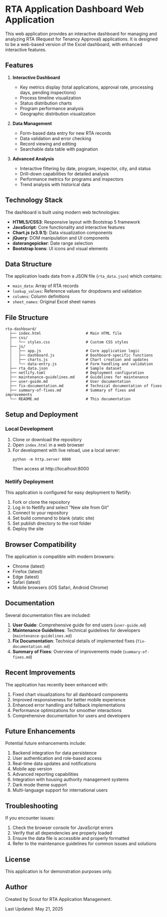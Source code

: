# RTA Application Dashboard Web Application

This web application provides an interactive dashboard for managing and analyzing RTA (Request for Tenancy Approval) applications. It is designed to be a web-based version of the Excel dashboard, with enhanced interactive features.

## Features

1. **Interactive Dashboard**
   - Key metrics display (total applications, approval rate, processing days, pending inspections)
   - Process timeline visualization
   - Status distribution charts
   - Program performance analysis
   - Geographic distribution visualization

2. **Data Management**
   - Form-based data entry for new RTA records
   - Data validation and error checking
   - Record viewing and editing
   - Searchable data table with pagination

3. **Advanced Analysis**
   - Interactive filtering by date, program, inspector, city, and status
   - Drill-down capabilities for detailed analysis
   - Performance metrics for programs and inspectors
   - Trend analysis with historical data

## Technology Stack

The dashboard is built using modern web technologies:

- **HTML5/CSS3**: Responsive layout with Bootstrap 5 framework
- **JavaScript**: Core functionality and interactive features
- **Chart.js (v3.9.1)**: Data visualization components
- **jQuery**: DOM manipulation and UI components
- **daterangepicker**: Date range selection
- **Bootstrap Icons**: UI icons and visual elements

## Data Structure

The application loads data from a JSON file (`rta_data.json`) which contains:

- `main_data`: Array of RTA records
- `lookup_values`: Reference values for dropdowns and validation
- `columns`: Column definitions
- `sheet_names`: Original Excel sheet names

## File Structure

```
rta-dashboard/
  ├── index.html                    # Main HTML file
  ├── css/
  │   └── styles.css                # Custom CSS styles
  ├── js/
  │   ├── app.js                    # Core application logic
  │   ├── dashboard.js              # Dashboard-specific functions
  │   ├── charts.js                 # Chart creation and updates
  │   └── data-entry.js             # Form handling and validation
  ├── rta_data.json                 # Sample dataset
  ├── netlify.toml                  # Deployment configuration
  ├── maintenance-guidelines.md     # Guidelines for maintenance
  ├── user-guide.md                 # User documentation
  ├── fix-documentation.md          # Technical documentation of fixes
  ├── summary-of-fixes.md           # Summary of fixes and improvements
  └── README.md                     # This documentation
```

## Setup and Deployment

### Local Development

1. Clone or download the repository
2. Open `index.html` in a web browser
3. For development with live reload, use a local server:
   ```
   python -m http.server 8000
   ```
   Then access at http://localhost:8000

### Netlify Deployment

This application is configured for easy deployment to Netlify:

1. Fork or clone the repository
2. Log in to Netlify and select "New site from Git"
3. Connect to your repository
4. Set build command to blank (static site)
5. Set publish directory to the root folder
6. Deploy the site

## Browser Compatibility

The application is compatible with modern browsers:
- Chrome (latest)
- Firefox (latest)
- Edge (latest)
- Safari (latest)
- Mobile browsers (iOS Safari, Android Chrome)

## Documentation

Several documentation files are included:

1. **User Guide**: Comprehensive guide for end users (`user-guide.md`)
2. **Maintenance Guidelines**: Technical guidelines for developers (`maintenance-guidelines.md`)
3. **Fix Documentation**: Technical details of implemented fixes (`fix-documentation.md`)
4. **Summary of Fixes**: Overview of improvements made (`summary-of-fixes.md`)

## Recent Improvements

The application has recently been enhanced with:

1. Fixed chart visualizations for all dashboard components
2. Improved responsiveness for better mobile experience
3. Enhanced error handling and fallback implementations
4. Performance optimizations for smoother interactions
5. Comprehensive documentation for users and developers

## Future Enhancements

Potential future enhancements include:

1. Backend integration for data persistence
2. User authentication and role-based access
3. Real-time data updates and notifications
4. Mobile app version
5. Advanced reporting capabilities
6. Integration with housing authority management systems
7. Dark mode theme support
8. Multi-language support for international users

## Troubleshooting

If you encounter issues:

1. Check the browser console for JavaScript errors
2. Verify that all dependencies are properly loaded
3. Ensure the data file is accessible and properly formatted
4. Refer to the maintenance guidelines for common issues and solutions

## License

This application is for demonstration purposes only.

## Author

Created by Scout for RTA Application Management.

Last Updated: May 21, 2025